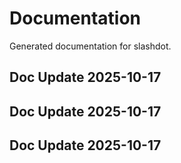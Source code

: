 # Documentation

Generated documentation for slashdot.

## Doc Update 2025-10-17

## Doc Update 2025-10-17

## Doc Update 2025-10-17
